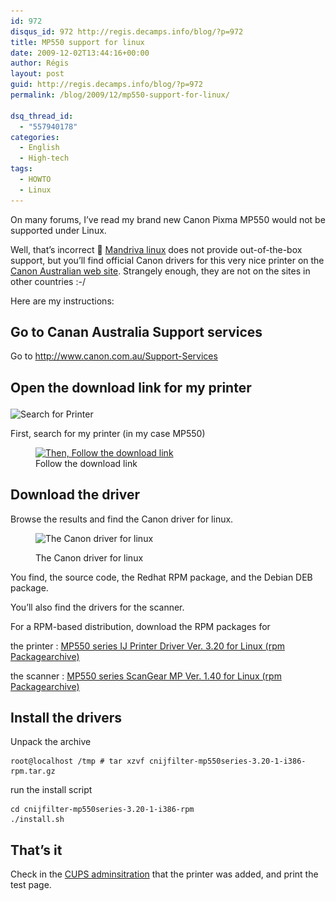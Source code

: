 ```yaml
---
id: 972
disqus_id: 972 http://regis.decamps.info/blog/?p=972
title: MP550 support for linux
date: 2009-12-02T13:44:16+00:00
author: Régis
layout: post
guid: http://regis.decamps.info/blog/?p=972
permalink: /blog/2009/12/mp550-support-for-linux/

dsq_thread_id:
  - "557940178"
categories:
  - English
  - High-tech
tags:
  - HOWTO
  - Linux
---
```

On many forums, I’ve read my brand new Canon Pixma MP550 would not be supported under Linux.

Well, that’s incorrect 🙂 [Mandriva linux](http://www.mandrivalinux.com/) does not provide out-of-the-box support, but you’ll find official Canon drivers for this very nice printer on the [Canon Australian web site](http://www.canon.com.au/Support-Services). Strangely enough, they are not on the sites in other countries :-/

Here are my instructions:

## Go to Canan Australia Support services

Go to <http://www.canon.com.au/Support-Services>

## Open the download link for my printer<figure id="attachment_973" style="width: 363px" class="wp-caption alignnone">

<img src="/blog/wp-content/uploads/2009/12/screenshot-7.png" alt="Search for Printer" title="Search Printer" width="363" height="83" class="size-full wp-image-973" srcset="/blog/wp-content/uploads/2009/12/screenshot-7.png 363w, /blog/wp-content/uploads/2009/12/screenshot-7-350x80.png 350w" sizes="(max-width: 363px) 100vw, 363px" /><figcaption class="wp-caption-text">First, search for my printer (in my case MP550)</figcaption></figure> <figure id="attachment_974" style="width: 591px" class="wp-caption alignnone">[<img src="/blog/wp-content/uploads/2009/12/screenshot-8.png" alt="Then, Follow the download link" title="Search results" width="591" height="144" class="size-full wp-image-974" srcset="/blog/wp-content/uploads/2009/12/screenshot-8.png 591w, /blog/wp-content/uploads/2009/12/screenshot-8-350x85.png 350w" sizes="(max-width: 591px) 100vw, 591px" />](/blog/wp-content/uploads/2009/12/screenshot-8.png)<figcaption class="wp-caption-text">Follow the download link</figcaption></figure> 

## Download the driver

Browse the results and find the Canon driver for linux.<figure id="attachment_976" style="width: 566px" class="wp-caption alignnone">

<img src="/blog/wp-content/uploads/2009/12/screenshot-9.png" alt="The Canon driver for linux " title="Canon driver for linux (RPM)" width="566" height="97" class="size-full wp-image-976" srcset="/blog/wp-content/uploads/2009/12/screenshot-9.png 566w, /blog/wp-content/uploads/2009/12/screenshot-9-350x59.png 350w" sizes="(max-width: 566px) 100vw, 566px" /><figcaption class="wp-caption-text">The Canon driver for linux </figcaption></figure> 

You find, the source code, the Redhat RPM package, and the Debian DEB package.

You’ll also find the drivers for the scanner.

For a RPM-based distribution, download the RPM packages for 

the printer
:   [MP550 series IJ Printer Driver Ver. 3.20 for Linux (rpm Packagearchive)](http://support-au.canon.com.au/EN/search?v%3aproject=ABS-EN&v%3afile=viv_A9C4v0&v%3astate=root%7croot-20-20%7c0&opener=full-window&url=http%3a%2f%2fsupport-au.canon.com.au%2fcontents%2fAU%2fEN%2f0100235702.html&rid=Ndoc21&v%3aframe=redirect&&sid=6)

the scanner
:   [MP550 series ScanGear MP Ver. 1.40 for Linux (rpm Packagearchive)](http://support-au.canon.com.au/EN/search?v%3aproject=ABS-EN&v%3afile=viv_A9C4v0&v%3astate=root%7croot-20-20%7c0&opener=full-window&url=http%3a%2f%2fsupport-au.canon.com.au%2fcontents%2fAU%2fEN%2f0100237102.html&rid=Ndoc24&v%3aframe=redirect&&sid=6)

## Install the drivers

Unpack the archive

    root@localhost /tmp # tar xzvf cnijfilter-mp550series-3.20-1-i386-rpm.tar.gz

run the install script

    cd cnijfilter-mp550series-3.20-1-i386-rpm
    ./install.sh
    

## That’s it

Check in the [CUPS adminsitration](http://localhost:631/printers/?) that the printer was added, and print the test page.
